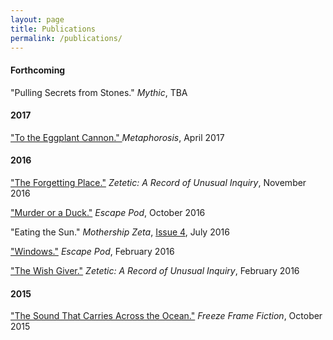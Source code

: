 ```yaml
---
layout: page
title: Publications
permalink: /publications/
---
```



#### __Forthcoming__

"Pulling Secrets from Stones." _Mythic_, TBA


#### __2017__
["To the Eggplant Cannon." ](http://magazine.metaphorosis.com/story/2017/to-the-eggplant-cannon-beth-goder/)  _Metaphorosis_, April 2017


#### __2016__

["The Forgetting Place."](https://zeteticrecord.org/2016/11/the-forgetting-place/) _Zetetic: A Record of Unusual Inquiry_, November 2016

["Murder or a Duck."](http://escapepod.org/2016/10/13/ep545-murder-or-a-duck/) _Escape Pod_, October 2016

"Eating the Sun." _Mothership Zeta_, [Issue 4](http://mothershipzeta.org/2016/07/28/issue-4-is-out-now/), July 2016


["Windows."](http://escapepod.org/2016/02/29/ep523-windows/) _Escape Pod_, February 2016

["The Wish Giver."](https://zeteticrecord.org/2016/02/the-wish-giver/) _Zetetic: A Record of Unusual Inquiry_, February 2016

#### __2015__

["The Sound That Carries Across the Ocean."](http://freezeframefiction.com/read/q6-flash-fiction/the-sound-that-carries-across-the-ocean-by-beth-goder/) _Freeze Frame Fiction_, October 2015
